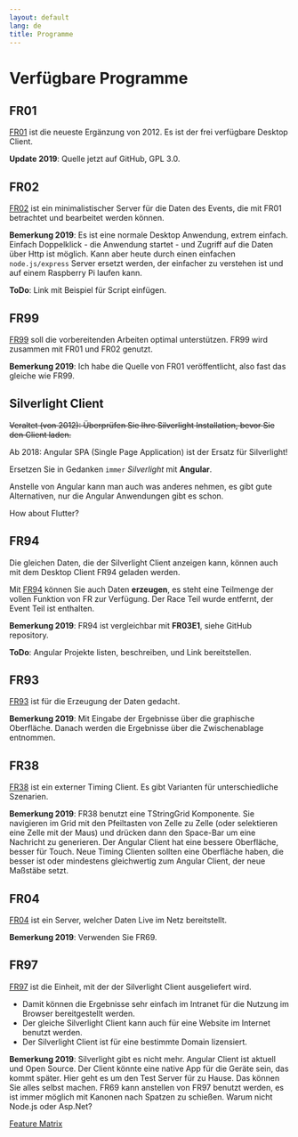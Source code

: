 ```yaml
---
layout: default
lang: de
title: Programme
---
```


# Verfügbare Programme

## FR01

[FR01](../applications/FR01) ist die neueste Ergänzung von 2012.
Es ist der frei verfügbare Desktop Client.

**Update 2019**: Quelle jetzt auf GitHub, GPL 3.0.

## FR02

[FR02](../applications/FR02) ist ein minimalistischer Server für die Daten des Events,
die mit FR01 betrachtet und bearbeitet werden können.

**Bemerkung 2019**: Es ist eine normale Desktop Anwendung, extrem einfach.
Einfach Doppelklick - die Anwendung startet - und Zugriff auf die Daten über Http ist möglich.
Kann aber heute durch einen einfachen `node.js/express` Server ersetzt werden,
der einfacher zu verstehen ist und auf einem Raspberry Pi laufen kann.

**ToDo**: Link mit Beispiel für Script einfügen.

## FR99

[FR99](../applications/FR99) soll die vorbereitenden Arbeiten optimal unterstützen.
FR99 wird zusammen mit FR01 und FR02 genutzt.

**Bemerkung 2019**: Ich habe die Quelle von FR01 veröffentlicht, also fast das gleiche wie FR99.

## Silverlight Client

~~Veraltet (von 2012): Überprüfen Sie Ihre Silverlight Installation, bevor Sie den Client laden.~~

Ab 2018: Angular SPA (Single Page Application) ist der Ersatz für Silverlight!

Ersetzen Sie in Gedanken `immer` *Silverlight* mit **Angular**.

Anstelle von Angular kann man auch was anderes nehmen, 
es gibt gute Alternativen, nur die Angular Anwendungen gibt es schon.

How about Flutter?

## FR94

Die gleichen Daten, die der Silverlight Client anzeigen kann,
können auch mit dem Desktop Client FR94 geladen werden.

Mit [FR94](../applications/FR94) können Sie auch Daten **erzeugen**, 
es steht eine Teilmenge der vollen Funktion von FR zur Verfügung.
Der Race Teil wurde entfernt, der Event Teil ist enthalten.

**Bemerkung 2019**: FR94 ist vergleichbar mit **FR03E1**, siehe GitHub repository.

**ToDo**: Angular Projekte listen, beschreiben, und Link bereitstellen.

## FR93

[FR93](../applications/FR93) ist für die Erzeugung der Daten gedacht.

**Bemerkung 2019**: Mit Eingabe der Ergebnisse über die graphische Oberfläche.
Danach werden die Ergebnisse über die Zwischenablage entnommen.

## FR38

[FR38](../applications/FR38) ist ein externer Timing Client.
Es gibt Varianten für unterschiedliche Szenarien.

**Bemerkung 2019**: FR38 benutzt eine TStringGrid Komponente.
Sie navigieren im Grid mit den Pfeiltasten von Zelle zu Zelle
(oder selektieren eine Zelle mit der Maus) und drücken dann den Space-Bar um eine Nachricht zu generieren.
Der Angular Client hat eine bessere Oberfläche, besser für Touch.
Neue Timing Clienten sollten eine Oberfläche haben, die besser ist oder mindestens gleichwertig zum Angular Client,
der neue Maßstäbe setzt.

## FR04

[FR04](../applications/FR04) ist ein Server, welcher Daten Live im Netz bereitstellt.

**Bemerkung 2019**: Verwenden Sie FR69.

## FR97

[FR97](../applications/FR97) ist die Einheit, mit der der Silverlight Client ausgeliefert wird.

- Damit können die Ergebnisse sehr einfach im Intranet für die Nutzung im Browser bereitgestellt werden.
- Der gleiche Silverlight Client kann auch für eine Website im Internet benutzt werden.
- Der Silverlight Client ist für eine bestimmte Domain lizensiert.

**Bemerkung 2019**: Silverlight gibt es nicht mehr.
Angular Client ist aktuell und Open Source.
Der Client könnte eine native App für die Geräte sein, das kommt später.
Hier geht es um den Test Server für zu Hause.
Das können Sie alles selbst machen.
FR69 kann anstellen von FR97 benutzt werden,
es ist immer möglich mit Kanonen nach Spatzen zu schießen.
Warum nicht Node.js oder Asp.Net?

[Feature Matrix](page-04.html)
